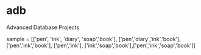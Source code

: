 adb
===

Advanced Database Projects

sample = [['pen', 'ink', 'diary', 'soap','book'], ['pen','diary','ink','book'],['pen','ink','book'], ['pen','ink'], ['ink','soap','book'],['pen','ink','soap','book']]
